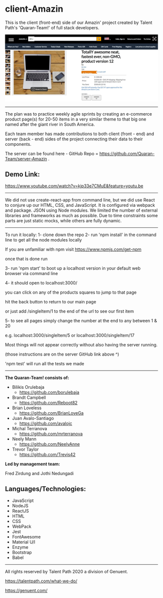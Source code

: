 # client-Amazin

This is the client (front-end) side of our Amazin' project created by Talent Path's 'Quaran-Team!' of full stack developers.

<!-- Picture below of home page of our Amazin' App  -->

![alt text](https://github.com/Quaran-Team/client-Amazin/blob/master/amazinscreen.JPG "Screen shot from the Amazin' App mock e-commerce site")

---

The plan was to practice weekly agile sprints by creating an e-commerce product page(s) for 20-50 items in a very similar theme to that big one named after the giant river in South America.

Each team member has made contributions to both client (front - end) and server (back - end) sides of the project connecting their data to their components.

The server can be found here _-_ GitHub Repo = https://github.com/Quaran-Team/server-Amazin .


## **Demo Link:**

https://www.youtube.com/watch?v=kjp33e7CMuE&feature=youtu.be

---

We did not use create-react-app from command line, but we did use React to conjure up our HTML, CSS, and JavaScript.
It is configured via webpack and package. JSON using Node modules.
We limited the number of external libraries and frameworks as much as possible.
Due to time constraints some parts are just static mocks, while others are fully dynamic.

---

To run it locally:
1- clone down the repo
2- run 'npm install' in the command line to get all the node modules locally

If you are unfamiliar with npm visit https://www.npmjs.com/get-npm

once that is done run

3- run 'npm start' to boot up a localhost version in your default web browser via command line


4- it should open to localhost:3000/

you can click on any of the products squares to jump to that page

hit the back button to return to our main page 

or just add /singleItem/1 to the end of the url to see our first item

5- to see all pages simply change the number at the end to any between 1 & 20

e.g. localhost:3000/singleItem/5 or localhost:3000/singleItem/17


Most things will not appear correctly without also having the server running.

(those instructions are on the server GitHub link above ^)

'npm test' will run all the tests we made

---

**The Quaran-Team! consists of:**

- Bilikis Orulebaja
  - https://github.com/borulebaja
- Brandt Campbell
  - https://github.com/Reboot82
- Brian Loveless
  - https://github.com/BrianLoveGa
- Juan Avalo-Santiago
  - https://github.com/avalojc
- Michal Terranova
  - https://github.com/mrterranova
- Neely Mann
  - https://github.com/NeelyAnne
- Trevor Taylor
  - https://github.com/Trevis42

**Led by management team:**

Fred Zirdung and Jothi Nedungadi

## **Languages/Technologies:**

- JavaScript
- NodeJS
- ReactJS
- HTML
- CSS
- WebPack
- Jest
- FontAwesome
- Material U/I
- Enzyme
- Bootstrap
- Babel

---

All rights reserved by Talent Path 2020
a division of Genuent.

https://talentpath.com/what-we-do/

https://genuent.com/
